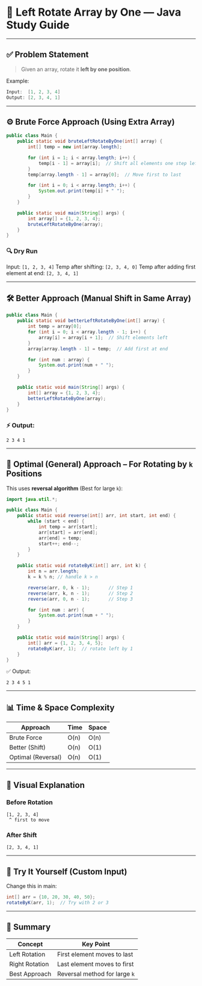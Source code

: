 # 🔁 Left Rotate Array by One — Java Study Guide

---

## ✅ Problem Statement

> Given an array, rotate it **left by one position**.

Example:

```java
Input:  [1, 2, 3, 4]
Output: [2, 3, 4, 1]
```

---

## ⚙️ Brute Force Approach (Using Extra Array)

```java
public class Main {
    public static void bruteLeftRotateByOne(int[] array) {
        int[] temp = new int[array.length];

        for (int i = 1; i < array.length; i++) {
            temp[i - 1] = array[i];  // Shift all elements one step left
        }
        temp[array.length - 1] = array[0];  // Move first to last

        for (int i = 0; i < array.length; i++) {
            System.out.print(temp[i] + " ");
        }
    }

    public static void main(String[] args) {
        int array[] = {1, 2, 3, 4};
        bruteLeftRotateByOne(array);
    }
}
```

### 🔍 Dry Run

Input: `[1, 2, 3, 4]`
Temp after shifting: `[2, 3, 4, 0]`
Temp after adding first element at end: `[2, 3, 4, 1]`

---

## 🛠 Better Approach (Manual Shift in Same Array)

```java
public class Main {
    public static void betterLeftRotateByOne(int[] array) {
        int temp = array[0];
        for (int i = 0; i < array.length - 1; i++) {
            array[i] = array[i + 1];  // Shift elements left
        }
        array[array.length - 1] = temp;  // Add first at end

        for (int num : array) {
            System.out.print(num + " ");
        }
    }

    public static void main(String[] args) {
        int[] array = {1, 2, 3, 4};
        betterLeftRotateByOne(array);
    }
}
```

### ⚡ Output:

```
2 3 4 1
```

---

## 🚀 Optimal (General) Approach – For Rotating by `k` Positions

This uses **reversal algorithm** (Best for large `k`):

```java
import java.util.*;

public class Main {
    public static void reverse(int[] arr, int start, int end) {
        while (start < end) {
            int temp = arr[start];
            arr[start] = arr[end];
            arr[end] = temp;
            start++; end--;
        }
    }

    public static void rotateByK(int[] arr, int k) {
        int n = arr.length;
        k = k % n; // handle k > n

        reverse(arr, 0, k - 1);       // Step 1
        reverse(arr, k, n - 1);       // Step 2
        reverse(arr, 0, n - 1);       // Step 3

        for (int num : arr) {
            System.out.print(num + " ");
        }
    }

    public static void main(String[] args) {
        int[] arr = {1, 2, 3, 4, 5};
        rotateByK(arr, 1);  // rotate left by 1
    }
}
```

✅ Output:

```
2 3 4 5 1
```

---

## 📊 Time & Space Complexity

| Approach           | Time | Space |
| ------------------ | ---- | ----- |
| Brute Force        | O(n) | O(n)  |
| Better (Shift)     | O(n) | O(1)  |
| Optimal (Reversal) | O(n) | O(1)  |

---

## 🧠 Visual Explanation

### Before Rotation

```
[1, 2, 3, 4]
 ^ first to move
```

### After Shift

```
[2, 3, 4, 1]
```

---

## 🧪 Try It Yourself (Custom Input)

Change this in main:

```java
int[] arr = {10, 20, 30, 40, 50};
rotateByK(arr, 1);  // Try with 2 or 3
```

---

## 💬 Summary

| Concept        | Key Point                     |
| -------------- | ----------------------------- |
| Left Rotation  | First element moves to last   |
| Right Rotation | Last element moves to first   |
| Best Approach  | Reversal method for large `k` |
